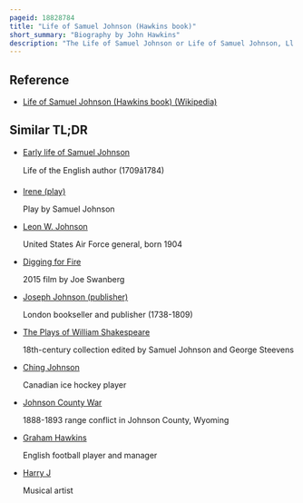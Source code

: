 ```yaml
---
pageid: 18828784
title: "Life of Samuel Johnson (Hawkins book)"
short_summary: "Biography by John Hawkins"
description: "The Life of Samuel Johnson or Life of Samuel Johnson, Ll. D. Was written by John Hawkins in 1787. It was the first full Biography of Samuel Johnson—With Thomas Tyers's A Biographical Sketch of Dr Samuel Johnson being the first short Postmortem Biography. Hawkins was a Friend of Johnson but many in his Circle did not like him. After Johnson's Death Hawkins was approached to produce a Biography of Johnson and a Edition of his Works. His Biography described Johnson's Life, including previously unknown Details about his writing Career, but it was plagued by Digressions into unrelated Topics. Hawkins' Life of Samuel Johnson came immediately after its Publication under swift Attack from Critics Friends of Johnson and his literary Rival James boswell. Many Critics criticized Hawkins for his Lack of a strict Focus on Johnson's Life or for his unfavourable Depiction of Johnson in various Circumstances."
---
```


## Reference

- [Life of Samuel Johnson (Hawkins book) (Wikipedia)](https://en.wikipedia.org/?curid=18828784)

## Similar TL;DR

- [Early life of Samuel Johnson](/tldr/en/early-life-of-samuel-johnson)

  Life of the English author (1709â1784)

- [Irene (play)](/tldr/en/irene-play)

  Play by Samuel Johnson

- [Leon W. Johnson](/tldr/en/leon-w-johnson)

  United States Air Force general, born 1904

- [Digging for Fire](/tldr/en/digging-for-fire)

  2015 film by Joe Swanberg

- [Joseph Johnson (publisher)](/tldr/en/joseph-johnson-publisher)

  London bookseller and publisher (1738-1809)

- [The Plays of William Shakespeare](/tldr/en/the-plays-of-william-shakespeare)

  18th-century collection edited by Samuel Johnson and George Steevens

- [Ching Johnson](/tldr/en/ching-johnson)

  Canadian ice hockey player

- [Johnson County War](/tldr/en/johnson-county-war)

  1888-1893 range conflict in Johnson County, Wyoming

- [Graham Hawkins](/tldr/en/graham-hawkins)

  English football player and manager

- [Harry J](/tldr/en/harry-j)

  Musical artist
